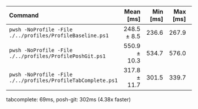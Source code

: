 | Command | Mean [ms] | Min [ms] | Max [ms] | Relative |
|:---|---:|---:|---:|---:|
| `pwsh -NoProfile -File ./../profiles/ProfileBaseline.ps1` | 248.5 ± 8.5 | 236.6 | 267.9 | 1.00 |
| `pwsh -NoProfile -File ./../profiles/ProfilePoshGit.ps1` | 550.9 ± 10.3 | 534.7 | 576.0 | 2.22 ± 0.09 |
| `pwsh -NoProfile -File ./../profiles/ProfileTabComplete.ps1` | 317.8 ± 11.7 | 301.5 | 339.7 | 1.28 ± 0.06 |

tabcomplete: 69ms, posh-git: 302ms (4.38x faster)
